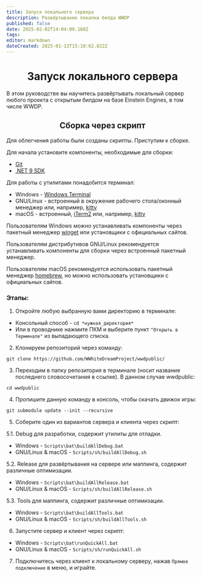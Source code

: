 ```yaml
---
title: Запуск локального сервера
description: Развёртывание локалки билда WWDP
published: false
date: 2025-02-02T14:04:09.168Z
tags: 
editor: markdown
dateCreated: 2025-01-13T15:10:02.822Z
---
```


<div class="term">
<div class="crt">
<h1><center>Запуск локального сервера</center></h1>
В этом руководстве вы научитесь развёртывать локальный сервер любого проекта с открытым билдом на базе Einstein Engines, в том числе WWDP.

<h2><center>Cборка через скрипт</center></h2>
Для облегчения работы были созданы скрипты. Приступим к сборке.

Для начала установите компоненты, необходимые для сборки:
- [Git](https://git-scm.com/downloads)
- [.NET 9 SDK](https://dotnet.microsoft.com/en-us/download/dotnet/9.0)

Для работы с утилитами понадобится терминал:
- Windows - [Windows Terminal](https://learn.microsoft.com/ru-ru/windows/terminal/)
- GNU/Linux - встроенный в окружение рабочего стола/оконный менеджер или, например, [kitty](https://sw.kovidgoyal.net/kitty/)
- macOS - встроенный, [iTerm2](https://iterm2.com/) или, например, [kitty](https://sw.kovidgoyal.net/kitty/)
<p>Пользователям Windows можно устанавливать компоненты через пакетный менеджер <a href="https://learn.microsoft.com/ru-ru/windows/package-manager/winget/">winget</a> или установщики с официальных сайтов.</p> 
<p>Пользователям дистрибутивов GNU/Linux рекомендуется устанавливать компоненты для сборки через встроенный пакетный менеджер.</p>
<p>Пользователям macOS рекомендуется использовать пакетный менеджер <a href="https://brew.sh/">homebrew</a>, но можно использовать установщики с официальных сайтов.</p>
<h3>Этапы:</h3>

1. Откройте любую выбранную вами директорию в терминале:
  - Консольный способ - ```cd *нужная_директория*```
- Или в проводнике нажмите ПКМ и выберите пункт ```"Открыть в Терминале"``` из выпадающего списка.

2. Клонируем репозиторий через команду:
```
git clone https://github.com/WWhiteDreamProject/wwdpublic/
```

3. Переходим в папку репозитория в терминале (носит название последнего словосочетания в ссылке). В данном случае wwdpublic:
```
cd wwdpublic
```

4. Пропишите данную команду в консоль, чтобы скачать движок игры:
```
git submodule update --init --recursive
```

5. Соберите один из вариантов сервера и клиента через скрипт:

5.1. Debug для разработки, содержит утилиты для отладки.
- Windows - ```Scripts\bat\buildAllDebug.bat```
- GNU/Linux & macOS - ```Scripts/sh/buildAllDebug.sh```

5.2. Release для развёртывания на сервере или маппинга, содержит различные оптимизации.
- Windows - ```Scripts\bat\buildAllRelease.bat```
- GNU/Linux & macOS - ```Scripts/sh/buildAllRelease.sh```

5.3. Tools для маппинга, содержит различные оптимизации.
- Windows - ```Scripts\bat\buildAllTools.bat```
- GNU/Linux & macOS - ```Scripts/sh/buildAllTools.sh```

6. Запустите сервер и клиент через скрипт:

- Windows - ```Scripts\bat\runQuickAll.bat```
- GNU/Linux & macOS - ```Scripts/sh/runQuickAll.sh```

7. Подключитесь через клиент к локальному серверу, нажав ```Прямое подключение``` в меню, и играйте.
</div>
</div>